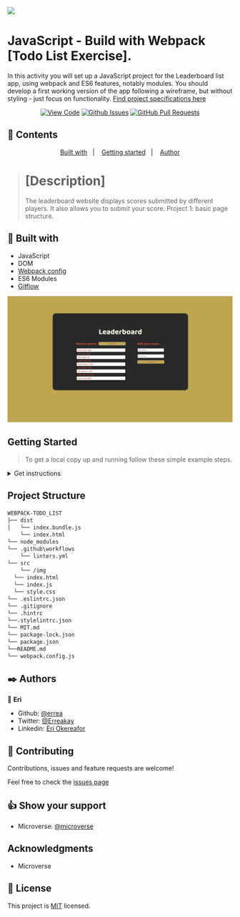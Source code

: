 ![](https://img.shields.io/badge/Microverse-blueviolet)

# JavaScript - Build with Webpack  [Todo List Exercise].

In this activity you will set up a JavaScript project for the Leaderboard list app, using webpack and ES6 features, notably modules. You should develop a first working version of the app following a wireframe, but without styling - just focus on functionality. [Find project specifications here](https://github.com/microverseinc/curriculum-javascript/blob/main/leaderboard/m1_basic_structure.md)
      

<div align="center">

[![View Code](https://img.shields.io/badge/View%20-Code-green)](https://github.com/errea/leader-board-project)
[![Github Issues](https://img.shields.io/badge/GitHub-Issues-orange)](https://github.com/errea/leader-board-project/issues)
[![GitHub Pull Requests](https://img.shields.io/badge/GitHub-Pull%20Requests-blue)](https://github.com/errea/leader-board-project/pull/1)

</div>

## 📝 Contents

<p align="center">
<a href="#with">Built with</a>&nbsp;&nbsp;&nbsp;|&nbsp;&nbsp;&nbsp;
<a href="#gs">Getting started</a>&nbsp;&nbsp;&nbsp;|&nbsp;&nbsp;&nbsp;
<a href="#author">Author</a>
</p>

># [Description]
>The leaderboard website displays scores submitted by different players. It also allows you to submit your score. Project 1: basic page structure.


## 🔧 Built with<a name = "with"></a>

- JavaScript
- DOM
- [Webpack config](hhttps://webpack.js.org/guides/getting-started/)
- ES6 Modules 
- [Gitflow](https://github.com/microverseinc/curriculum-transversal-skills/blob/main/git-github/articles/gitflow.md)

![screenshot](./src/img/screen-shot.png)
## Getting Started <a name = "gs"></a>
> To get a local copy up and running follow these simple example steps.

<details>
  <summary>Get instructions</summary>

```
$ cd <folder>
```

~~~bash
$ git clone https://github.com/errea/leader-board-project
$ cd leader-board-project
~~~

Run `npm Install` to install the node modules and webpacker.

Run `npm start` or `npm watch` opens on `http://localhost:8080/` in your browser.

Run `npm run build` to build the bundler.

## Set up
* Open your terminal and locate the folder you want to clone the repository and follow the steps above to install

</details>

## Project Structure

    WEBPACK-TODO_LIST
    ├── dist
    │   └── index.bundle.js
        └── index.html
    └── node_modules
    └── .github\workflows
        └── linters.yml
    └── src
        └── /img
      └── index.html
      └── index.js   
      └── style.css
    └── .eslintrc.json
    └── .gitignore
    └── .hintrc
    └──.stylelintrc.json
    └── MIT.md
    └── package-lock.json
    └── package.json
    └──README.md
    └── webpack.config.js

## ✒️  Authors <a name = "author"></a>

👤 **Eri**

- Github: [@errea](https://github.com/errea)
- Twitter: [@Erreakay](https://github.com/errea)
- Linkedin: [Eri Okereafor](https://www.linkedin.com/in/eri-ngozi-okereafor/)
  
## 🤝 Contributing

Contributions, issues and feature requests are welcome!

Feel free to check the [issues page](https://github.com/errea/leader-board-project/issues)
## 👍 Show your support

- Microverse: [@microverse](https://www.microverse.org/)

## Acknowledgments

- Microverse

## 📝 License

This project is [MIT](./MIT.md) licensed.

